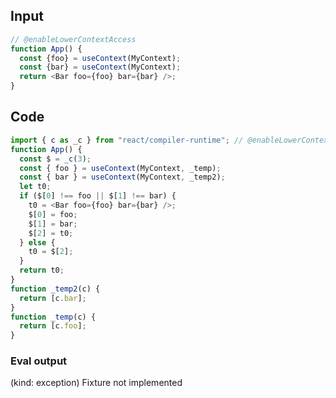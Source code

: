
## Input

```javascript
// @enableLowerContextAccess
function App() {
  const {foo} = useContext(MyContext);
  const {bar} = useContext(MyContext);
  return <Bar foo={foo} bar={bar} />;
}

```

## Code

```javascript
import { c as _c } from "react/compiler-runtime"; // @enableLowerContextAccess
function App() {
  const $ = _c(3);
  const { foo } = useContext(MyContext, _temp);
  const { bar } = useContext(MyContext, _temp2);
  let t0;
  if ($[0] !== foo || $[1] !== bar) {
    t0 = <Bar foo={foo} bar={bar} />;
    $[0] = foo;
    $[1] = bar;
    $[2] = t0;
  } else {
    t0 = $[2];
  }
  return t0;
}
function _temp2(c) {
  return [c.bar];
}
function _temp(c) {
  return [c.foo];
}

```
      
### Eval output
(kind: exception) Fixture not implemented